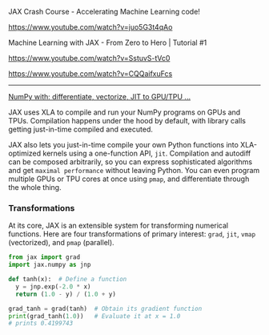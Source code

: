 JAX Crash Course - Accelerating Machine Learning code!

https://www.youtube.com/watch?v=juo5G3t4qAo


Machine Learning with JAX - From Zero to Hero | Tutorial #1

https://www.youtube.com/watch?v=SstuvS-tVc0

https://www.youtube.com/watch?v=CQQaifxuFcs

- - -

[NumPy with: differentiate, vectorize, JIT to GPU/TPU ...](https://github.com/google/jax#what-is-jax)

JAX uses XLA to compile and run your NumPy programs on GPUs and TPUs. Compilation happens under the hood by default, with library calls getting just-in-time compiled and executed.

JAX also lets you just-in-time compile your own Python functions into XLA-optimized kernels using a one-function API, `jit`. Compilation and autodiff can be composed arbitrarily, so you can express sophisticated algorithms and get `maximal performance` without leaving Python. You can even program multiple GPUs or TPU cores at once using `pmap`, and differentiate through the whole thing.

### Transformations

At its core, JAX is an extensible system for transforming numerical functions. Here are four transformations of primary interest: `grad`, `jit`, `vmap` (vectorized), and `pmap` (parallel).

```py
from jax import grad
import jax.numpy as jnp

def tanh(x):  # Define a function
  y = jnp.exp(-2.0 * x)
  return (1.0 - y) / (1.0 + y)

grad_tanh = grad(tanh)  # Obtain its gradient function
print(grad_tanh(1.0))   # Evaluate it at x = 1.0
# prints 0.4199743
```
